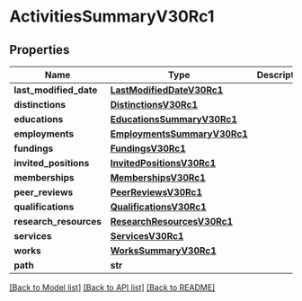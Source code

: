 # ActivitiesSummaryV30Rc1

## Properties
Name | Type | Description | Notes
------------ | ------------- | ------------- | -------------
**last_modified_date** | [**LastModifiedDateV30Rc1**](LastModifiedDateV30Rc1.md) |  | [optional] 
**distinctions** | [**DistinctionsV30Rc1**](DistinctionsV30Rc1.md) |  | [optional] 
**educations** | [**EducationsSummaryV30Rc1**](EducationsSummaryV30Rc1.md) |  | [optional] 
**employments** | [**EmploymentsSummaryV30Rc1**](EmploymentsSummaryV30Rc1.md) |  | [optional] 
**fundings** | [**FundingsV30Rc1**](FundingsV30Rc1.md) |  | [optional] 
**invited_positions** | [**InvitedPositionsV30Rc1**](InvitedPositionsV30Rc1.md) |  | [optional] 
**memberships** | [**MembershipsV30Rc1**](MembershipsV30Rc1.md) |  | [optional] 
**peer_reviews** | [**PeerReviewsV30Rc1**](PeerReviewsV30Rc1.md) |  | [optional] 
**qualifications** | [**QualificationsV30Rc1**](QualificationsV30Rc1.md) |  | [optional] 
**research_resources** | [**ResearchResourcesV30Rc1**](ResearchResourcesV30Rc1.md) |  | [optional] 
**services** | [**ServicesV30Rc1**](ServicesV30Rc1.md) |  | [optional] 
**works** | [**WorksSummaryV30Rc1**](WorksSummaryV30Rc1.md) |  | [optional] 
**path** | **str** |  | [optional] 

[[Back to Model list]](../README.md#documentation-for-models) [[Back to API list]](../README.md#documentation-for-api-endpoints) [[Back to README]](../README.md)

